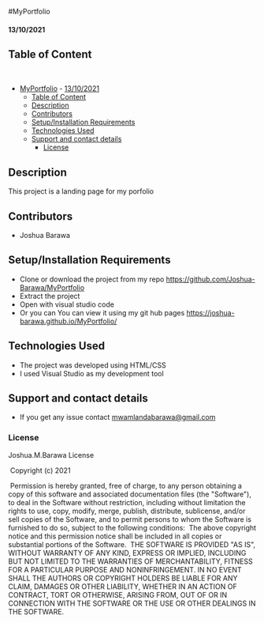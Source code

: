 
#MyPortfolio
#### 13/10/2021

## Table of Content
​
- [MyPortfolio](#myportfolio)
      - [13/10/2021](#13/10/2021)
  - [Table of Content](#table-of-content)
  - [Description](#description)
  - [Contributors](#contributors)
  - [Setup/Installation Requirements](#setupinstallation-requirements)
  - [Technologies Used](#technologies-used)
  - [Support and contact details](#support-and-contact-details)
    - [License](#license)



## Description
This project is a landing page for my porfolio
## Contributors
* Joshua Barawa
## Setup/Installation Requirements
* Clone or download the project from my repo https://github.com/Joshua-Barawa/MyPortfolio
* Extract the project 
* Open with visual studio code
* Or you can You can view it using my git hub pages https://joshua-barawa.github.io/MyPortfolio/

## Technologies Used
* The project was developed using HTML/CSS
* I used Visual Studio as my development tool
## Support and contact details
* If you get any issue contact mwamlandabarawa@gmail.com
### License
Joshua.M.Barawa License


​
Copyright (c) 2021 



​
Permission is hereby granted, free of charge, to any person obtaining a copy
of this software and associated documentation files (the "Software"), to deal
in the Software without restriction, including without limitation the rights
to use, copy, modify, merge, publish, distribute, sublicense, and/or sell
copies of the Software, and to permit persons to whom the Software is
furnished to do so, subject to the following conditions:
​
The above copyright notice and this permission notice shall be included in all
copies or substantial portions of the Software.
​
THE SOFTWARE IS PROVIDED "AS IS", WITHOUT WARRANTY OF ANY KIND, EXPRESS OR
IMPLIED, INCLUDING BUT NOT LIMITED TO THE WARRANTIES OF MERCHANTABILITY,
FITNESS FOR A PARTICULAR PURPOSE AND NONINFRINGEMENT. IN NO EVENT SHALL THE
AUTHORS OR COPYRIGHT HOLDERS BE LIABLE FOR ANY CLAIM, DAMAGES OR OTHER
LIABILITY, WHETHER IN AN ACTION OF CONTRACT, TORT OR OTHERWISE, ARISING FROM,
OUT OF OR IN CONNECTION WITH THE SOFTWARE OR THE USE OR OTHER DEALINGS IN THE
SOFTWARE.
